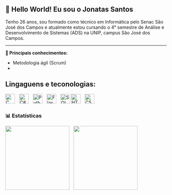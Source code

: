 ## 🤖 Hello World! Eu sou o Jonatas Santos

Tenho 26 anos, sou formado como técnico em Informática pelo Senac São José dos Campos e atualmente estou cursando o 4° semestre de Análise e Desenvolvimento de Sistemas (ADS) na UNIP, campus São José dos Campos.

---

**🧠 Principais conhecimentos:**

- Metodologia ágil (Scrum)
- 

## Lingaguens e teconologias:


<img 
    align="left"
    alt="C"
    title="C"
    width="30px"
    style="padding-right: 10px"
    src="https://cdn.jsdelivr.net/gh/devicons/devicon@latest/icons/c/c-original.svg" />
          

<img 
    align="left"
    alt="C#"
    title="C#"
    width="30px"
    style="padding-right: 10px"
    src="https://cdn.jsdelivr.net/gh/devicons/devicon@latest/icons/csharp/csharp-plain.svg" />

<img 
    align="left"
    alt="Python"
    title="Python"
    width="30px"
    style="padding-right: 10px"
    src="https://cdn.jsdelivr.net/gh/devicons/devicon@latest/icons/python/python-plain.svg" /> 


<img 
    align="left"
    alt="Flask"
    title="Flask"
    width="30px"
    style="padding-right: 10px"
    src="https://cdn.jsdelivr.net/gh/devicons/devicon@latest/icons/flask/flask-original.svg" />


<img 
    align="left"
    alt="SQL Server"
    title="SQL Server"
    width="30px"
    src="https://cdn.jsdelivr.net/gh/devicons/devicon@latest/icons/microsoftsqlserver/microsoftsqlserver-original-wordmark.svg" />
                    

<img 
    align="left"
    alt="HTML"
    title="HTML"
    width="30px"
    style="padding-right: 10px"
    src="https://cdn.jsdelivr.net/gh/devicons/devicon@latest/icons/html5/html5-plain.svg" />


 <img 
    align="left"
    alt="CSS"
    title="CSS"
    width="30px"
    style="padding-right: 10px"
    src="https://cdn.jsdelivr.net/gh/devicons/devicon@latest/icons/css3/css3-plain.svg" />
          
<br/>
<br/>
          
### 📊 Estatísticas     

 <img 
    align="left"
    height="200px"
    style="padding-right: 10px"
    src="https://github-readme-stats.vercel.app/api?username=JonatasSantos42&show_icons=true&theme=tokyonight&include_all_commits=true&locale=pt-br" />

<img 
    align="left"
    height="200px"
    style="padding-right: 10px"
    src="https://github-readme-stats.vercel.app/api/top-langs/?username=JonatasSantos42&layout=pie&theme=tokyonight&custom_title=Tecnologias&langs_count=7" />

